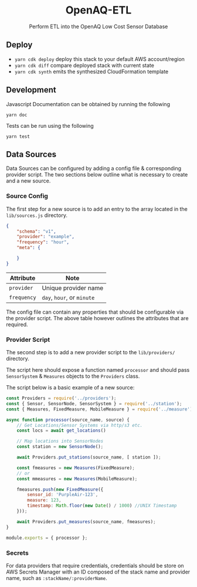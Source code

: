 <h1 align=center>OpenAQ-ETL</h1>

<p align=center>Perform ETL into the OpenAQ Low Cost Sensor Database</p>

## Deploy

 * `yarn cdk deploy`      deploy this stack to your default AWS account/region
 * `yarn cdk diff`        compare deployed stack with current state
 * `yarn cdk synth`       emits the synthesized CloudFormation template

## Development

Javascript Documentation can be obtained by running the following

```
yarn doc
```

Tests can be run using the following

```
yarn test
```

## Data Sources

Data Sources can be configured by adding a config file & corresponding provider script. The two sections below
outline what is necessary to create and a new source.

### Source Config

The first step for a new source is to add an entry to the array located in the `lib/sources.js` directory.


```json
{
    "schema": "v1",
    "provider": "example",
    "frequency": "hour",
    "meta": {

    }
}
```

| Attribute   | Note                       |
| ----------- | -------------------------- |
| `provider`  | Unique provider name       |
| `frequency` | `day`, `hour`, or `minute` |


The config file can contain any properties that should be configurable via the
provider script. The above table however outlines the attributes that are required.

### Provider Script

The second step is to add a new provider script to the `lib/providers/` directory.

The script here should expose a function named `processor` and should pass
`SensorSystem` & `Measures` objects to the `Providers` class.

The script below is a basic example of a new source:


```js
const Providers = require('../providers');
const { Sensor, SensorNode, SensorSystem } = require('../station');
const { Measures, FixedMeasure, MobileMeasure } = require('../measure');

async function processor(source_name, source) {
    // Get Locations/Sensor Systems via http/s3 etc.
    const locs = await get_locations()

    // Map locations into SensorNodes
    const station = new SensorNode();

    await Providers.put_stations(source_name, [ station ]);

    const fmeasures = new Measures(FixedMeasure);
    // or
    const mmeasures = new Measures(MobileMeasure);

    fmeasures.push(new FixedMeasure({
        sensor_id: 'PurpleAir-123',
        measure: 123,
        timestamp: Math.floor(new Date() / 1000) //UNIX Timestamp
    }));

    await Providers.put_measures(source_name, fmeasures);
}

module.exports = { processor };
```

### Secrets

For data providers that require credentials, credentials should be store on AWS Secrets Manager with an ID composed of the stack name and provider name, such as `:stackName/:providerName`.
